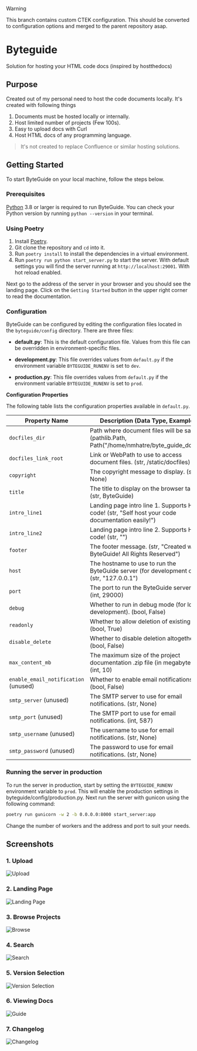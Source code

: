 > [!WARNING]
> This branch contains custom CTEK configuration. This should be converted to configuration options and merged to the parent repository asap.


# Byteguide
Solution for hosting your HTML code docs (inspired by hostthedocs)

## Purpose

Created out of my personal need to host the code documents locally. It's created with following things

1. Documents must be hosted locally or internally.
2. Host limited number of projects (Few 100s).
3. Easy to upload docs with Curl
4. Host HTML docs of any programming language.

> It's not created to replace Confluence or similar hosting solutions.

## Getting Started

To start ByteGuide on your local machine, follow the steps below.

### Prerequisites

[Python](https://www.python.org/downloads/) 3.8 or larger is required to run ByteGuide. You can check your Python version by running `python --version` in your terminal.

### Using Poetry

1. Install [Poetry](https://python-poetry.org/docs/#installation).
2. Git clone the repository and `cd` into it.
3. Run `poetry install` to install the dependencies in a virtual environment.
4. Run `poetry run python start_server.py` to start the server. With default settings you will find the server running at `http://localhost:29001`. With hot reload enabled.

Next go to the address of the server in your browser and you should see the landing page. Click on the `Getting Started` button in the upper right corner to read the documentation.

### Configuration

ByteGuide can be configured by editing the configuration files located in the `byteguide/config` directory. There are three files:

* **default.py**: This is the default configuration file. Values from this file can be overridden in environment-specific files.

* **development.py**: This file overrides values from `default.py` if the environment variable `BYTEGUIDE_RUNENV` is set to `dev`.

* **production.py**: This file overrides values from `default.py` if the environment variable `BYTEGUIDE_RUNENV` is set to `prod`.

**Configuration Properties**

The following table lists the configuration properties available in `default.py`.

| Property Name | Description (Data Type, Example) |
|---|---|
| `docfiles_dir` | Path where document files will be saved. (pathlib.Path, Path("/home/nmhatre/byte_guide_docs")) |
| `docfiles_link_root` | Link or WebPath to use to access document files. (str, /static/docfiles) |
| `copyright` | The copyright message to display. (str, None) |
| `title` | The title to display on the browser tab. (str, ByteGuide) |
| `intro_line1` | Landing page intro line 1. Supports HTML code! (str, "Self host your code documentation easily!") |
| `intro_line2` | Landing page intro line 2. Supports HTML code! (str, "") |
| `footer` | The footer message. (str, "Created with ByteGuide! All Rights Reserved") |
| `host` | The hostname to use to run the ByteGuide server (for development only). (str, "127.0.0.1") |
| `port` | The port to run the ByteGuide server on. (int, 29000) |
| `debug` | Whether to run in debug mode (for local development). (bool, False) |
| `readonly` | Whether to allow deletion of existing files. (bool, True) |
| `disable_delete` | Whether to disable deletion altogether. (bool, False) |
| `max_content_mb` | The maximum size of the project documentation .zip file (in megabytes). (int, 10) |
| `enable_email_notification` (unused) | Whether to enable email notifications. (bool, False) |
| `smtp_server` (unused) | The SMTP server to use for email notifications. (str, None) |
| `smtp_port` (unused) | The SMTP port to use for email notifications. (int, 587) |
| `smtp_username` (unused) | The username to use for email notifications. (str, None) |
| `smtp_password` (unused) | The password to use for email notifications. (str, None)

### Running the server in production

To run the server in production, start by setting the `BYTEGUIDE_RUNENV` environment variable to `prod`. This will enable the production settings in byteguide/config/production.py. Next run the server with gunicon using the following command:

```bash
poetry run gunicorn -w 2 -b 0.0.0.0:8000 start_server:app
```

Change the number of workers and the address and port to suit your needs.

## Screenshots

### 1. Upload

![Upload](byteguide/static/upload_zip.png)

### 2. Landing Page

![Landing Page](byteguide/static/landing.png)

### 3. Browse Projects

![Browse](byteguide/static/browse.png)

### 4. Search

![Search](byteguide/static/search.png)

### 5. Version Selection

![Version Selection](byteguide/static/version_selection.png)

### 6. Viewing Docs

![Guide](byteguide/static/guide-1.png)

### 7. Changelog

![Changelog](byteguide/static/changelog.png)
